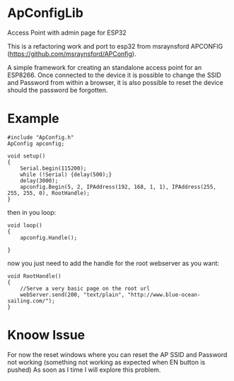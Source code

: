 # ApConfigLib
Access Point with admin page for ESP32

This is a refactoring work and port to esp32 from msraynsford APCONFIG (https://github.com/msraynsford/APConfig).

A simple framework for creating an standalone access point for an ESP8266. Once connected to the device it is possible to change the SSID and Password from within a browser, it is also possible to reset the device should the password be forgotten.

# Example

```
#include "ApConfig.h"
ApConfig apconfig;

void setup()
{
	Serial.begin(115200);
	while (!Serial) {delay(500);}
	delay(3000);
	apconfig.Begin(5, 2, IPAddress(192, 168, 1, 1), IPAddress(255, 255, 255, 0), RootHandle);
}
```

then in you loop:
```
void loop()
{
	apconfig.Handle();

}
```

now you just need to add the handle for the root webserver as you want:

```
void RootHandle()
{
	//Serve a very basic page on the root url
	webServer.send(200, "text/plain", "http://www.blue-ocean-sailing.com/");
}
```
# Knoow Issue

For now the reset windows where you can reset the AP SSID and Password not working (something not working as expected when EN button is pushed)
As soon as I time I will explore this problem.


